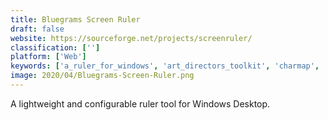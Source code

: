 ```yaml
---
title: Bluegrams Screen Ruler
draft: false 
website: https://sourceforge.net/projects/screenruler/
classification: ['']
platform: ['Web']
keywords: ['a_ruler_for_windows', 'art_directors_toolkit', 'charmap', 'cubic_ruler', 'greenshot', 'instant_eyedropper', 'jr_screen_ruler', 'jr_screen_ruler_pro', 'measure_schmeasure', 'meazure', 'on-screen_ruler', 'pmeter', 'picpick', 'screen_ruler_professional', 'screenruler', 'signal', 'virtual_ruler_cm', 'gpick']
image: 2020/04/Bluegrams-Screen-Ruler.png
---
```

A lightweight and configurable ruler tool for Windows Desktop.